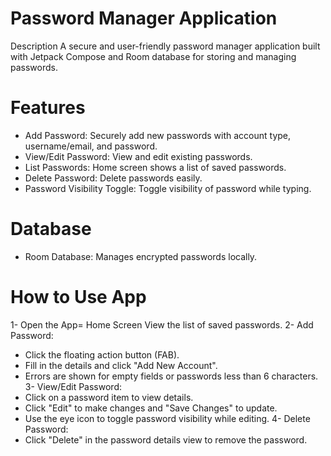 # Password Manager Application

 Description
 A secure and user-friendly password manager application built with Jetpack Compose and Room database for storing and managing passwords.

# Features
* Add Password: Securely add new passwords with account type, username/email, and password.
* View/Edit Password: View and edit existing passwords.
* List Passwords: Home screen shows a list of saved passwords.
* Delete Password: Delete passwords easily.
* Password Visibility Toggle: Toggle visibility of password while typing.

# Database
  * Room Database: Manages encrypted passwords locally.

# How to Use App
1- Open the App= Home Screen View the list of saved passwords.
2- Add Password:
* Click the floating action button (FAB).
* Fill in the details and click "Add New Account".
* Errors are shown for empty fields or passwords less than 6 characters.
3- View/Edit Password:
* Click on a password item to view details.
* Click "Edit" to make changes and "Save Changes" to update.
* Use the eye icon to toggle password visibility while editing.
4- Delete Password:
* Click "Delete" in the password details view to remove the password.
